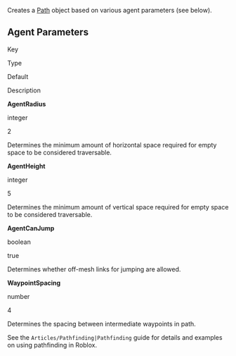 Creates a [Path](https://developer.roblox.com/en-us/api-reference/class/Path) object based on various agent parameters (see below).

Agent Parameters
----------------

Key

Type

Default

Description

**AgentRadius**

integer

2

Determines the minimum amount of horizontal space required for empty space to be considered traversable.

**AgentHeight**

integer

5

Determines the minimum amount of vertical space required for empty space to be considered traversable.

**AgentCanJump**

boolean

true

Determines whether off-mesh links for jumping are allowed.

**WaypointSpacing**

number

4

Determines the spacing between intermediate waypoints in path.

See the `Articles/Pathfinding|Pathfinding` guide for details and examples on using pathfinding in Roblox.